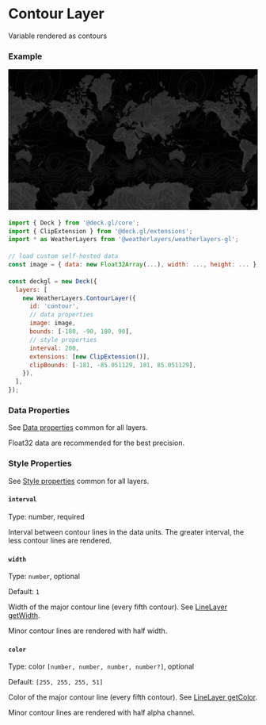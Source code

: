 # Contour Layer

Variable rendered as contours

### Example

![Contour Layer](../../.gitbook/assets/contour-layer.png)

```javascript
import { Deck } from '@deck.gl/core';
import { ClipExtension } from '@deck.gl/extensions';
import * as WeatherLayers from '@weatherlayers/weatherlayers-gl';

// load custom self-hosted data
const image = { data: new Float32Array(...), width: ..., height: ... };

const deckgl = new Deck({
  layers: [
    new WeatherLayers.ContourLayer({
      id: 'contour',
      // data properties
      image: image,
      bounds: [-180, -90, 180, 90],
      // style properties
      interval: 200,
      extensions: [new ClipExtension()],
      clipBounds: [-181, -85.051129, 181, 85.051129],
    }),
  ],
});
```

### Data Properties

See [Data properties](../data.md#data-properties) common for all layers.

Float32 data are recommended for the best precision.

### Style Properties

See [Style properties](../style-properties.md) common for all layers.

#### `interval`

Type: number, required

Interval between contour lines in the data units. The greater interval, the less contour lines are rendered.

#### `width`

Type: `number`, optional

Default: `1`

Width of the major contour line (every fifth contour). See [LineLayer getWidth](https://deck.gl/docs/api-reference/layers/line-layer#getwidth).

Minor contour lines are rendered with half width.

#### `color`

Type: color `[number, number, number, number?]`, optional

Default: `[255, 255, 255, 51]`

Color of the major contour line (every fifth contour). See [LineLayer getColor](https://deck.gl/docs/api-reference/layers/line-layer#getcolor).

Minor contour lines are rendered with half alpha channel.
